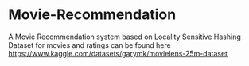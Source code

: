 # Movie-Recommendation
A Movie Recommendation system based on Locality Sensitive Hashing <br />
Dataset for movies and ratings can be found here <br /> https://www.kaggle.com/datasets/garymk/movielens-25m-dataset
